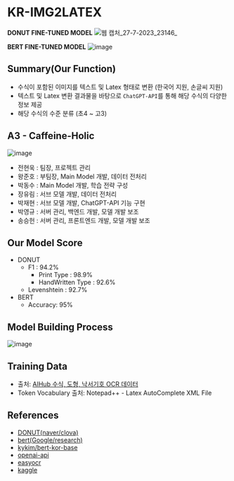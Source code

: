 # KR-IMG2LATEX
**DONUT FINE-TUNED MODEL**
![웹 캡처_27-7-2023_23146_](https://github.com/KDTAI-A3/kr-img2latex/assets/81287077/32bf89d0-98ff-4646-aa9b-7f74e862863a)

**BERT FINE-TUNED MODEL**
![image](https://github.com/KDTAI-A3/kr-img2latex/assets/81287077/078accc2-a085-429b-abd3-84be864c960b)


## Summary(Our Function)
- 수식이 포함된 이미지를 텍스트 및 Latex 형태로 변환 (한국어 지원, 손글씨 지원)
- 텍스트 및 Latex 변환 결과물을 바탕으로 `ChatGPT-API`를 통해 해당 수식의 다양한 정보 제공
- 해당 수식의 수준 분류 (초4 ~ 고3)

## A3 - Caffeine-Holic
![image](https://github.com/KDTAI-A3/kr-img2latex/assets/81287077/e46a6a13-6396-4973-8dc8-230a2812ca47)

- 전현욱 : 팀장, 프로젝트 관리
- 왕준호 : 부팀장, Main Model 개발, 데이터 전처리
- 박동수 : Main Model 개발, 학습 전략 구성
- 장유림 : 서브 모델 개발, 데이터 전처리
- 박재현 : 서브 모델 개발, ChatGPT-API 기능 구현
- 박영규 : 서버 관리, 백엔드 개발, 모델 개발 보조
- 송승헌 : 서버 관리, 프론트엔드 개발, 모델 개발 보조

## Our Model Score
- DONUT
  - F1 : 94.2%
    - Print Type : 98.9%
    - HandWritten Type : 92.6%
  - Levenshtein : 92.7%
- BERT
  - Accuracy: 95%

## Model Building Process
![image](https://github.com/KDTAI-A3/kr-img2latex/assets/81287077/1625d2a8-83b6-4ab3-9d32-d8f4171e72cf)

## Training Data
- 출처: [AIHub 수식, 도형, 낙서기호 OCR 데이터](https://www.aihub.or.kr/aihubdata/data/view.do?currMenu=115&topMenu=100&dataSetSn=479)
- Token Vocabulary 출처: Notepad++ - Latex AutoComplete XML File

## References
- [DONUT(naver/clova)](https://github.com/clovaai/donut)
- [bert(Google/research)](https://github.com/google-research/bert)
- [kykim/bert-kor-base](https://github.com/kiyoungkim1/LMkor)
- [openai-api](https://openai.com/)
- [easyocr](https://github.com/JaidedAI/EasyOCR)
- [kaggle](https://www.kaggle.com/code/nbroad/donut-train-benetech)

